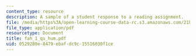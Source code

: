 ```yaml
---
content_type: resource
description: A sample of a student response to a reading assignment.
file: /media/https%3A/open-learning-course-data-rc.s3.amazonaws.com/21h-931-seminar-in-historical-methods-spring-2004/0529280e8479ebafdc9c15516030f1ce_fah_1_qu_hum.pdf
file_type: application/pdf
resourcetype: Document
title: fah_1_qu_hum.pdf
uid: 0529280e-8479-ebaf-dc9c-15516030f1ce
---
```

